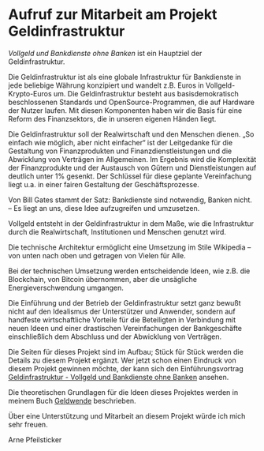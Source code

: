 # Aufruf zur Mitarbeit am Projekt Geldinfrastruktur

*Vollgeld und Bankdienste ohne Banken* ist ein Hauptziel der Geldinfrastruktur.

Die Geldinfrastruktur ist als eine globale Infrastruktur für Bankdienste in jede beliebige Währung konzipiert und wandelt z.B. Euros in Vollgeld-Krypto-Euros um. Die Geldinfrastruktur besteht aus basisdemokratisch beschlossenen Standards und OpenSource-Programmen, die auf Hardware der Nutzer laufen. Mit diesen Komponenten haben wir die Basis für eine Reform des Finanzsektors, die in unseren eigenen Händen liegt. 

Die Geldinfrastruktur soll der Realwirtschaft und den Menschen dienen. „So einfach wie möglich, aber nicht einfacher“ ist der Leitgedanke für die Gestaltung von Finanzprodukten und Finanzdienstleistungen und die Abwicklung von Verträgen im Allgemeinen. Im Ergebnis wird die Komplexität der Finanzprodukte und der Austausch von Gütern und Dienstleistungen auf deutlich unter 1% gesenkt. Der Schlüssel für diese geplante Vereinfachung liegt u.a. in einer fairen Gestaltung der Geschäftsprozesse. 

Von Bill Gates stammt der Satz: Bankdienste sind notwendig, Banken nicht. – Es liegt an uns, diese Idee aufzugreifen und umzusetzen.

Vollgeld entsteht in der Geldinfrastruktur in dem Maße, wie die Infrastruktur durch die Realwirtschaft, Institutionen und Menschen genutzt wird.

Die technische Architektur ermöglicht eine Umsetzung im Stile Wikipedia – von unten nach oben und getragen von Vielen für Alle.

Bei der technischen Umsetzung werden entscheidende Ideen, wie z.B. die Blockchain, von Bitcoin übernommen, aber die unsägliche Energieverschwendung umgangen. 

Die Einführung und der Betrieb der Geldinfrastruktur setzt ganz bewußt nicht auf den Idealismus der Unterstützer und Anwender, sondern auf handfeste wirtschaftliche Vorteile für die Beteiligten in Verbindung mit neuen Ideen und einer drastischen Vereinfachungen der Bankgeschäfte einschließlich dem Abschluss und der Abwicklung von Verträgen.

Die Seiten für dieses Projekt sind im Aufbau; Stück für Stück werden die Details zu diesem Projekt ergänzt. Wer jetzt schon einen Eindruck von diesem Projekt gewinnen möchte, der kann sich den Einführungsvortrag <a href="https://www.youtube.com/watch?v=kK9xSKVTa9I" target="_blank">Geldinfrastruktur - Vollgeld und Bankdienste ohne Banken</a> ansehen.

Die theoretischen Grundlagen für die Ideen dieses Projektes werden in meinem Buch <a href="https://www.amazon.de/Geldwende-Geld-Geldsch%C3%B6pfung-realen-Ebene/dp/3744852334/ref=sr_1_1?ie=UTF8&qid=1510593737&sr=8-1&keywords=Geldwende" target="_blank">Geldwende</a> beschrieben.

Über eine Unterstützung und Mitarbeit an diesem Projekt würde ich mich sehr freuen.

Arne Pfeilsticker
